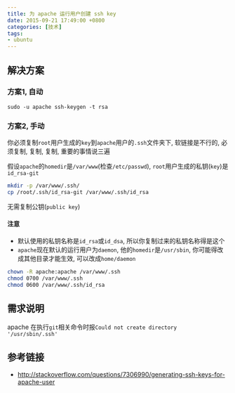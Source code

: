 ```yaml
---
title: 为 apache 运行用户创建 ssh key
date: 2015-09-21 17:49:00 +0800
categories: [技术]
tags:
- ubuntu
---
```

## 解决方案
### 方案1, 自动
`sudo -u apache ssh-keygen -t rsa`

### 方案2, 手动
你必须复制`root`用户生成的`key`到`apache`用户的`.ssh`文件夹下, 软链接是不行的, 必须复制, 复制, 复制, 重要的事情说三遍

假设`apache`的`homedir`是`/var/www`(检查`/etc/passwd`), `root`用户生成的私钥(`key`)是`id_rsa-git`

```sh
mkdir -p /var/www/.ssh/
cp /root/.ssh/id_rsa-git /var/www/.ssh/id_rsa
```
无需复制公钥(`public key`)

#### 注意
* 默认使用的私钥名称是`id_rsa`或`id_dsa`, 所以你复制过来的私钥名称得是这个
* `apache`现在默认的运行用户为`daemon`, 他的`homedir`是`/usr/sbin`, 你可能得改成其他目录才能生效, 可以改成`home/daemon`

```sh
chown -R apache:apache /var/www/.ssh
chmod 0700 /var/www/.ssh
chmod 0600 /var/www/.ssh/id_rsa
```

## 需求说明
apache 在执行`git`相关命令时报`Could not create directory '/usr/sbin/.ssh'`

## 参考链接
* http://stackoverflow.com/questions/7306990/generating-ssh-keys-for-apache-user

